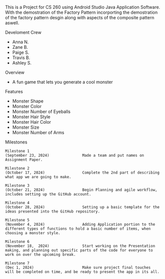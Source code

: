 This is a Project for CS 260 using Android Studio Java Application Software. With the demostration of the Factory Pattern incorporting the demostration of the factory pattern
desgin along with aspects of the composite pattern aswell.

Develoment Crew
  - Anna N.
  - Zane B.
  - Paige S.
  - Travis B.
  - Ashley S.

Overview 
  - A fun game that lets you generate a cool monster

Features 
  - Monster Shape
  - Monster Color
  - Monster Number of Eyeballs
  - Monster Hair Style
  - Monster Hair Color
  - Monster Size
  - Monster Number of Arms

Milestones 

    Milestone 1 
    (September 23, 2024)               Made a team and put names on Assignment Paper. 
    
    Milestone 2 
    (October 17, 2024)                 Complete the 2nd part of describing what app we are going to make. 
    
    Milestone 3 
    (October 21, 2024)                 Begin Planning and agile workflow, includes setting up the GitHub account.
    
    Milestone 4 
    (October 28, 2024)                 Setting up a basic template for the ideas presented into the GitHub repository. 
    
    Milestone 5 
    (November 4, 2024)                 Adding Application portion to the different types of functions to hold a basic number of items, when choosing a monster style. 
    
    Milestone 6
    (November 18,  2024)               Start working on the Presentation making, and planning out specific parts of the code for everyone to work on over the upcoming break. 
    
    Milestone 7
    (Dec 1, 2024)                      Make sure project final touches will be completed on time, and be ready to present the app in its all. 



